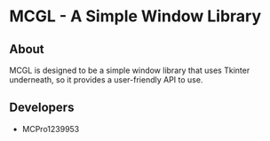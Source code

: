 # MCGL - A Simple Window Library

## About
MCGL is designed to be a simple window library that uses Tkinter underneath, so it provides a user-friendly API to use.

## Developers
- MCPro1239953